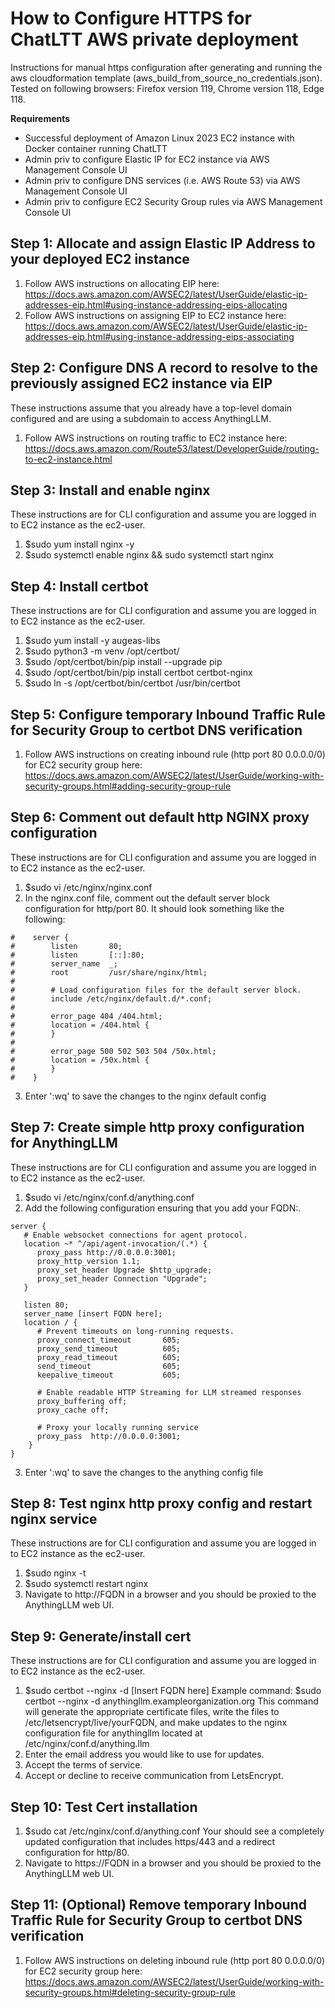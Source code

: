 # How to Configure HTTPS for ChatLTT AWS private deployment
Instructions for manual https configuration after generating and running the aws cloudformation template (aws_build_from_source_no_credentials.json). Tested on following browsers: Firefox version 119, Chrome version 118, Edge 118.

**Requirements**
- Successful deployment of Amazon Linux 2023 EC2 instance with Docker container running ChatLTT
- Admin priv to configure Elastic IP for EC2 instance via AWS Management Console UI
- Admin priv to configure DNS services (i.e. AWS Route 53) via AWS Management Console UI
- Admin priv to configure EC2 Security Group rules via AWS Management Console UI

## Step 1: Allocate and assign Elastic IP Address to your deployed EC2 instance
1. Follow AWS instructions on allocating EIP here: https://docs.aws.amazon.com/AWSEC2/latest/UserGuide/elastic-ip-addresses-eip.html#using-instance-addressing-eips-allocating
2. Follow AWS instructions on assigning EIP to EC2 instance here: https://docs.aws.amazon.com/AWSEC2/latest/UserGuide/elastic-ip-addresses-eip.html#using-instance-addressing-eips-associating  

## Step 2: Configure DNS A record to resolve to the previously assigned EC2 instance via EIP 
These instructions assume that you already have a top-level domain configured and are using a subdomain 
to access AnythingLLM.
1. Follow AWS instructions on routing traffic to EC2 instance here: https://docs.aws.amazon.com/Route53/latest/DeveloperGuide/routing-to-ec2-instance.html 

## Step 3: Install and enable nginx
These instructions are for CLI configuration and assume you are logged in to EC2 instance as the ec2-user.
1. $sudo yum install nginx -y
2. $sudo systemctl enable nginx && sudo systemctl start nginx

## Step 4: Install certbot
These instructions are for CLI configuration and assume you are logged in to EC2 instance as the ec2-user.
1. $sudo yum install -y augeas-libs
2. $sudo python3 -m venv /opt/certbot/
3. $sudo /opt/certbot/bin/pip install --upgrade pip
4. $sudo /opt/certbot/bin/pip install certbot certbot-nginx
5. $sudo ln -s /opt/certbot/bin/certbot /usr/bin/certbot

## Step 5: Configure temporary Inbound Traffic Rule for Security Group to certbot DNS verification
1. Follow AWS instructions on creating inbound rule (http port 80 0.0.0.0/0) for EC2 security group here: https://docs.aws.amazon.com/AWSEC2/latest/UserGuide/working-with-security-groups.html#adding-security-group-rule

## Step 6: Comment out default http NGINX proxy configuration
These instructions are for CLI configuration and assume you are logged in to EC2 instance as the ec2-user.
1. $sudo vi /etc/nginx/nginx.conf
2. In the nginx.conf file, comment out the default server block configuration for http/port 80. It should look something like the following:
```
#    server {
#        listen       80;
#        listen       [::]:80;
#        server_name  _;
#        root         /usr/share/nginx/html;
#
#        # Load configuration files for the default server block.
#        include /etc/nginx/default.d/*.conf;
#
#        error_page 404 /404.html;
#        location = /404.html {
#        }
#
#        error_page 500 502 503 504 /50x.html;
#        location = /50x.html {
#        }
#    }
```
3. Enter ':wq' to save the changes to the nginx default config

## Step 7: Create simple http proxy configuration for AnythingLLM 
These instructions are for CLI configuration and assume you are logged in to EC2 instance as the ec2-user.
1. $sudo vi /etc/nginx/conf.d/anything.conf
2. Add the following configuration ensuring that you add your FQDN:.

```
server {
   # Enable websocket connections for agent protocol.
   location ~* ^/api/agent-invocation/(.*) {
      proxy_pass http://0.0.0.0:3001;
      proxy_http_version 1.1;
      proxy_set_header Upgrade $http_upgrade;
      proxy_set_header Connection "Upgrade";
   }

   listen 80;
   server_name [insert FQDN here];
   location / {
      # Prevent timeouts on long-running requests.
      proxy_connect_timeout       605;
      proxy_send_timeout          605;
      proxy_read_timeout          605;
      send_timeout                605;
      keepalive_timeout           605;

      # Enable readable HTTP Streaming for LLM streamed responses
      proxy_buffering off; 
      proxy_cache off;

      # Proxy your locally running service
      proxy_pass  http://0.0.0.0:3001;
    }
}
```
3. Enter ':wq' to save the changes to the anything config file

## Step 8: Test nginx http proxy config and restart nginx service
These instructions are for CLI configuration and assume you are logged in to EC2 instance as the ec2-user.
1. $sudo nginx -t
2. $sudo systemctl restart nginx
3. Navigate to http://FQDN in a browser and you should be proxied to the AnythingLLM web UI.

## Step 9: Generate/install cert
These instructions are for CLI configuration and assume you are logged in to EC2 instance as the ec2-user.
1. $sudo certbot --nginx -d [Insert FQDN here] 
    Example command: $sudo certbot --nginx -d anythingllm.exampleorganization.org
    This command will generate the appropriate certificate files, write the files to /etc/letsencrypt/live/yourFQDN, and make updates to the nginx
    configuration file for anythingllm located at /etc/nginx/conf.d/anything.llm
3. Enter the email address you would like to use for updates.
4. Accept the terms of service.
5. Accept or decline to receive communication from LetsEncrypt.

## Step 10: Test Cert installation
1. $sudo cat /etc/nginx/conf.d/anything.conf
Your should see a completely updated configuration that includes https/443 and a redirect configuration for http/80. 
2. Navigate to https://FQDN in a browser and you should be proxied to the AnythingLLM web UI.

## Step 11: (Optional) Remove temporary Inbound Traffic Rule for Security Group to certbot DNS verification
1. Follow AWS instructions on deleting inbound rule (http port 80 0.0.0.0/0) for EC2 security group here: https://docs.aws.amazon.com/AWSEC2/latest/UserGuide/working-with-security-groups.html#deleting-security-group-rule
